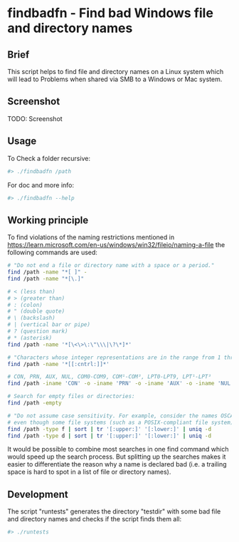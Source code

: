 
# findbadfn - Find bad Windows file and directory names

## Brief

This script helps to find file and directory names on a Linux system which will lead to Problems when shared via SMB to a Windows or Mac system.

## Screenshot

TODO: Screenshot

## Usage

To Check a folder recursive:

```Bash
#> ./findbadfn /path
```

For doc and more info:

```Bash
#> ./findbadfn --help
```

## Working principle

To find violations of the naming restrictions mentioned in <https://learn.microsoft.com/en-us/windows/win32/fileio/naming-a-file> the following commands are used:

```Bash
# "Do not end a file or directory name with a space or a period."
find /path -name "*[ ]" -
find /path -name "*[\.]"

# < (less than)
# > (greater than)
# : (colon)
# " (double quote)
# \ (backslash)
# | (vertical bar or pipe)
# ? (question mark)
# * (asterisk)
find /path -name '*[\<\>\:\"\\\|\?\*]*'

# "Characters whose integer representations are in the range from 1 through 31, ..."
find /path -name '*[[:cntrl:]]*'

# CON, PRN, AUX, NUL, COM0-COM9, COM¹-COM³, LPT0-LPT9, LPT¹-LPT³
find /path -iname 'CON' -o -iname 'PRN' -o -iname 'AUX' -o -iname 'NUL' -o -iname 'COM[0-9¹²³]' -o -iname 'LPT[0-9¹²³]'

# Search for empty files or directories:
find /path -empty

# "Do not assume case sensitivity. For example, consider the names OSCAR, Oscar, and oscar to be the same,
# even though some file systems (such as a POSIX-compliant file system) may consider them as different."
find /path -type f | sort | tr '[:upper:]' '[:lower:]' | uniq -d
find /path -type d | sort | tr '[:upper:]' '[:lower:]' | uniq -d
```

It would be possible to combine most searches in one find command which would speed up the search process. But splitting up the searches makes it easier to differentiate the reason why a name is declared bad (i.e. a trailing space is hard to spot in a list of file or directory names).

## Development

The script "runtests" generates the directory "testdir" with some bad file and directory names and checks if the script finds them all:

```Bash
#> ./runtests
```
